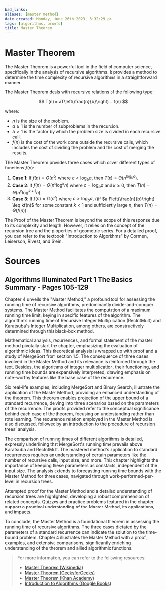 ```yaml
---
bad_links: 
aliases: [master method]
date created: Monday, June 26th 2023, 3:32:29 pm
tags: [algorithms, proofs]
title: Master Theorem
---
```


# Master Theorem

The Master Theorem is a powerful tool in the field of computer science, specifically in the analysis of recursive algorithms. It provides a method to determine the time complexity of recursive algorithms in a straightforward manner.

The Master Theorem deals with recursive relations of the following type:

$$
T(n) = aT\left(\frac{n}{b}\right) + f(n)
$$

where:
- $n$ is the size of the problem.
- $a \geq 1$ is the number of subproblems in the recursion.
- $b > 1$ is the factor by which the problem size is divided in each recursive call.
- $f(n)$ is the cost of the work done outside the recursive calls, which includes the cost of dividing the problem and the cost of merging the results.

The Master Theorem provides three cases which cover different types of functions $f(n)$:

1. **Case 1**: If $f(n) = O(n^c)$ where $c < \log_b{a}$, then $T(n) = \Theta(n^{\log_b{a}})$.
2. **Case 2**: If $f(n) = \Theta(n^c \log^k{n})$ where $c = \log_b{a}$ and $k \geq 0$, then $T(n) = \Theta(n^c \log^{k+1}{n})$.
3. **Case 3**: If $f(n) = \Omega(n^c)$ where $c > \log_b{a}$, ()if $a f\left(\frac{n}{b}\right) \leq kf(n)$ for some constant $k < 1$ and sufficiently large $n$, then $T(n) = \Theta(f(n))$.

The Proof of the Master Theorem is beyond the scope of this response due to its complexity and length. However, it relies on the concept of the recursion tree and the properties of geometric series. For a detailed proof, you can refer to the textbook "Introduction to Algorithms" by Cormen, Leiserson, Rivest, and Stein.

# Sources
## Algorithms Illuminated Part 1 The Basics Summary - Pages 105-129

Chapter 4 unveils the "Master Method," a profound tool for assessing the running time of recursive algorithms, predominantly divide-and-conquer systems. The Master Method facilitates the computation of a maximum running time limit, keying in specific features of the algorithm. The algorithm’s running time of Recursive Integer Multiplication (RecIntMult) and Karatsuba's Integer Multiplication, among others, are constructively determined through this black-box method.

Mathematical analysis, recurrences, and formal statement of the master method pivotally start the chapter, emphasizing the evaluation of algorithmic ideas. This theoretical analysis is wrapped up with proof and a study of MergeSort from section 1.5. The consequence of three cases involved in the Master Method and its relevance is reinforced through the text. Besides, the algorithms of integer multiplication, their functioning, and running time bounds are expansively interpreted, drawing emphasis on note-worthy features like the base case of the recurrence.

Six real-life examples, including MergeSort and Binary Search, illustrate the application of the Master Method, providing an enhanced understanding of the theorem. This theorem enables projection of the upper bound of a standard recurrence, delving into three scenarios based on the parameters of the recurrence. The proofs provided refer to the conceptual significance behind each case of the theorem, focusing on understanding rather than rote learning. The recurrence relation employed in the Master Method is also discussed, followed by an introduction to the procedure of recursion trees’ analysis.

The comparison of running times of different algorithms is detailed, expressly underlining that MergeSort's running time prevails above Karatsuba and RecIntMult. The mastered method's application to standard recurrences requires an understanding of certain parameters like the number of recursive calls, input size, and more. This chapter highlights the importance of keeping these parameters as constants, independent of the input size. The analysis extends to forecasting running time bounds with the Master Method for three cases, navigated through work-performed-per-level in recursion trees.

Attempted proof for the Master Method and a detailed understanding of recursion trees are highlighted, developing a robust comprehension of related concepts. Quizzes and practice problems featured in the chapter support a practical understanding of the Master Method, its applications, and impacts.

To conclude, the Master Method is a foundational theorem in assessing the running time of recursive algorithms. The three cases dictated by the parameters of a standard recurrence can indicate the solution to the time-bound problem. Chapter 4 illustrates the Master Method with a proof, examples, and extensive comparisons, significantly enriching understanding of the theorem and allied algorithmic functions.

> For more information, you can refer to the following resources:
> - [Master Theorem (Wikipedia)](https://www.google.com/search?q=Master+Theorem+Wikipedia)
> - [Master Theorem (GeeksforGeeks)](https://www.google.com/search?q=Master+Theorem+GeeksforGeeks)
> - [Master Theorem (Khan Academy)](https://www.google.com/search?q=Master+Theorem+Khan+Academy)
> - [Introduction to Algorithms (Google Books)](https://www.google.com/search?q=Introduction+to+Algorithms+Google+Books)